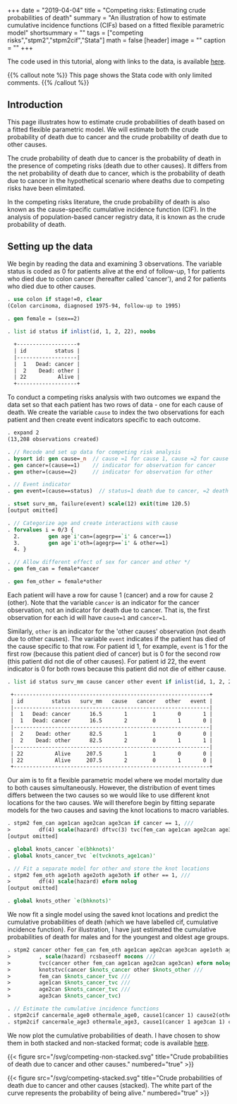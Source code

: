 +++
date = "2019-04-04"
title = "Competing risks: Estimating crude probabilities of death"
summary = "An illustration of how to estimate cumulative incidence functions (CIFs) based on a fitted flexible parametric model"
shortsummary = "" 
tags = ["competing risks","stpm2","stpm2cif","Stata"]
math = false
[header]
image = ""
caption = ""
+++

The code used in this tutorial, along with links to the data, is available [here](http://pauldickman.com/software/stata/competing-risks.do).

{{% callout note %}}
This page shows the Stata code with only limited comments. 
{{% /callout %}}

## Introduction

This page illustrates how to estimate crude probabilities of death based on a fitted flexible parametric model. We will estimate both the crude probability of death due to cancer and the crude probability of death due to other causes. 

The crude probability of death due to cancer is the probability of death in the presence of competing risks (death due to other causes). It differs from the net probability of death due to cancer, which is the probability of death due to cancer in the hypothetical scenario where deaths due to competing risks have been elimitated. 

In the competing risks literature, the crude probability of death is also known as the cause-specific cumulative incidence function (CIF). In the analysis of population-based cancer registry data, it is known as the crude probability of death.  

## Setting up the data

We begin by reading the data and examining 3 observations. The variable status is coded as 0 for patients alive at the end of follow-up, 1 for patients who died due to colon cancer (hereafter called 'cancer'), and 2 for patients who died due to other causes. 

```stata
. use colon if stage!=0, clear
(Colon carcinoma, diagnosed 1975-94, follow-up to 1995)
  
. gen female = (sex==2)

. list id status if inlist(id, 1, 2, 22), noobs

  +-------------------+
  | id         status |
  |-------------------|
  |  1   Dead: cancer |
  |  2    Dead: other |
  | 22          Alive |
  +-------------------+
```

To conduct a competing risks analysis with two outcomes we expand the data set so that each patient has two
rows of data - one for each cause of death. We create the variable `cause` to index the two observations for each patient and then create event indicators specific to each outcome.  

```stata
. expand 2
(13,208 observations created)

. // Recode and set up data for competing risk analysis
. bysort id: gen cause=_n  // cause =1 for cause 1, cause =2 for cause 2
. gen cancer=(cause==1)    // indicator for observation for cancer
. gen other=(cause==2)     // indicator for observation for other

. // Event indicator
. gen event=(cause==status)  // status=1 death due to cancer, =2 death due to other

. stset surv_mm, failure(event) scale(12) exit(time 120.5)
[output omitted]

. // Categorize age and create interactions with cause
. forvalues i = 0/3 {
  2.         gen age`i'can=(agegrp==`i' & cancer==1) 
  3.         gen age`i'oth=(agegrp==`i' & other==1) 
  4. }

. // Allow different effect of sex for cancer and other */
. gen fem_can = female*cancer

. gen fem_other = female*other

```
Each patient will have a row for cause 1 (cancer) and a row for cause 2 (other). Note that the variable `cancer` is an indicator for the cancer observation, not an indicator for death due to cancer. That is, the first observation for each id will have `cause=1` and `cancer=1`.

Similarly, `other` is an indicator for the 'other causes' observation (not death due to other causes). The variable `event` indicates if the patient has died of the cause specific to that row. For patient id 1, for example, `event` is 1 for the first row (because this patient died of cancer) but is 0 for the second row (this patient did not die of other causes). For patient id 22, the event indicator is 0 for both rows because this patient did not die of either cause.  

```stata
. list id status surv_mm cause cancer other event if inlist(id, 1, 2, 22), sepby(id)

 +--------------------------------------------------------------+
 | id         status   surv_mm   cause   cancer   other   event |
 |--------------------------------------------------------------|
 |  1   Dead: cancer      16.5       1        1       0       1 |
 |  1   Dead: cancer      16.5       2        0       1       0 |
 |--------------------------------------------------------------|
 |  2    Dead: other      82.5       1        1       0       0 |
 |  2    Dead: other      82.5       2        0       1       1 |
 |--------------------------------------------------------------|
 | 22          Alive     207.5       1        1       0       0 |
 | 22          Alive     207.5       2        0       1       0 |
 +--------------------------------------------------------------+
```

Our aim is to fit a flexible parametric model where we model mortality due to both causes simultaneously. However, the distribution of event times differs between the two causes so we would like to use different knot locations for the two causes. We will therefore begin by fitting separate models for the two causes and saving the knot locations to macro variables. 

```stata
. stpm2 fem_can age1can age2can age3can if cancer == 1, ///
>         df(4) scale(hazard) dftvc(3) tvc(fem_can age1can age2can age3can) eform nolog   
[output omitted]

. global knots_cancer `e(bhknots)'
. global knots_cancer_tvc `e(tvcknots_age1can)'

. // Fit a separate model for other and store the knot locations
. stpm2 fem_oth age1oth age2oth age3oth if other == 1, ///
>         df(4) scale(hazard) eform nolog   
[output omitted]

. global knots_other `e(bhknots)'
```

We now fit a single model using the saved knot locations and predict the cumulative probabilities of death (which we have labelled cif, cumulative incidence function). For illustration, I have just estimated the cumulative probabilities of death for males and for the youngest and oldest age groups. 

```stata
. stpm2 cancer other fem_can fem_oth age1can age2can age3can age1oth age2oth age3oth ///
>         , scale(hazard) rcsbaseoff nocons ///
>         tvc(cancer other fem_can age1can age2can age3can) eform nolog ///
>         knotstvc(cancer $knots_cancer other $knots_other ///
>         fem_can $knots_cancer_tvc ///
>         age1can $knots_cancer_tvc ///
>         age2can $knots_cancer_tvc ///
>         age3can $knots_cancer_tvc)

. // Estimate the cumulative incidence functions
. stpm2cif cancermale_age0 othermale_age0, cause1(cancer 1) cause2(other 1) 
. stpm2cif cancermale_age3 othermale_age3, cause1(cancer 1 age3can 1) cause2(other 1 age3oth 1)  
```

We now plot the cumulative probabilities of death. I have chosen to show them in both stacked and non-stacked format; code is available [here](http://pauldickman.com/software/stata/competing-risks.do).

{{< figure src="/svg/competing-non-stacked.svg" title="Crude probabilities of death due to cancer and other causes." numbered="true" >}}

{{< figure src="/svg/competing-stacked.svg" title="Crude probabilities of death due to cancer and other causes (stacked). The white part of the curve represents the probability of being alive." numbered="true" >}}
	